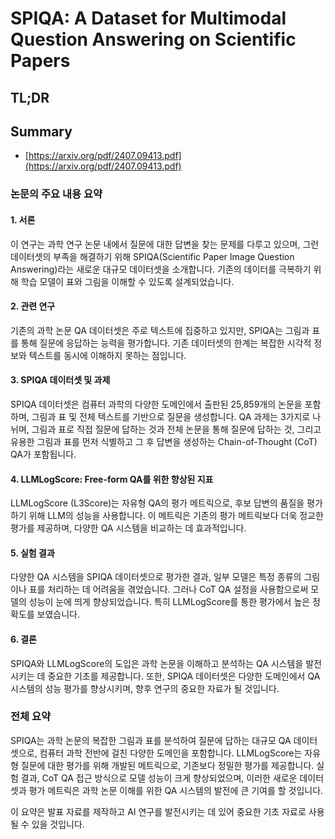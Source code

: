 # SPIQA: A Dataset for Multimodal Question Answering on Scientific Papers
## TL;DR
## Summary
- [https://arxiv.org/pdf/2407.09413.pdf](https://arxiv.org/pdf/2407.09413.pdf)

### 논문의 주요 내용 요약

#### 1. 서론

이 연구는 과학 연구 논문 내에서 질문에 대한 답변을 찾는 문제를 다루고 있으며, 그런 데이터셋의 부족을 해결하기 위해 SPIQA(Scientific Paper Image Question Answering)라는 새로운 대규모 데이터셋을 소개합니다. 기존의 데이터를 극복하기 위해 학습 모델이 표와 그림을 이해할 수 있도록 설계되었습니다.

#### 2. 관련 연구

기존의 과학 논문 QA 데이터셋은 주로 텍스트에 집중하고 있지만, SPIQA는 그림과 표를 통해 질문에 응답하는 능력을 평가합니다. 기존 데이터셋의 한계는 복잡한 시각적 정보와 텍스트를 동시에 이해하지 못하는 점입니다.

#### 3. SPIQA 데이터셋 및 과제

SPIQA 데이터셋은 컴퓨터 과학의 다양한 도메인에서 출판된 25,859개의 논문을 포함하며, 그림과 표 및 전체 텍스트를 기반으로 질문을 생성합니다. QA 과제는 3가지로 나뉘며, 그림과 표로 직접 질문에 답하는 것과 전체 논문을 통해 질문에 답하는 것, 그리고 유용한 그림과 표를 먼저 식별하고 그 후 답변을 생성하는 Chain-of-Thought (CoT) QA가 포함됩니다.

#### 4. LLMLogScore: Free-form QA를 위한 향상된 지표

LLMLogScore (L3Score)는 자유형 QA의 평가 메트릭으로, 후보 답변의 품질을 평가하기 위해 LLM의 성능을 사용합니다. 이 메트릭은 기존의 평가 메트릭보다 더욱 정교한 평가를 제공하며, 다양한 QA 시스템을 비교하는 데 효과적입니다.

#### 5. 실험 결과

다양한 QA 시스템을 SPIQA 데이터셋으로 평가한 결과, 일부 모델은 특정 종류의 그림이나 표를 처리하는 데 어려움을 겪었습니다. 그러나 CoT QA 설정을 사용함으로써 모델의 성능이 눈에 띄게 향상되었습니다. 특히 LLMLogScore를 통한 평가에서 높은 정확도를 보였습니다.

#### 6. 결론

SPIQA와 LLMLogScore의 도입은 과학 논문을 이해하고 분석하는 QA 시스템을 발전시키는 데 중요한 기초를 제공합니다. 또한, SPIQA 데이터셋은 다양한 도메인에서 QA 시스템의 성능 평가를 향상시키며, 향후 연구의 중요한 자료가 될 것입니다.

### 전체 요약

SPIQA는 과학 논문의 복잡한 그림과 표를 분석하여 질문에 답하는 대규모 QA 데이터셋으로, 컴퓨터 과학 전반에 걸친 다양한 도메인을 포함합니다. LLMLogScore는 자유형 질문에 대한 평가를 위해 개발된 메트릭으로, 기존보다 정밀한 평가를 제공합니다. 실험 결과, CoT QA 접근 방식으로 모델 성능이 크게 향상되었으며, 이러한 새로운 데이터셋과 평가 메트릭은 과학 논문 이해를 위한 QA 시스템의 발전에 큰 기여를 할 것입니다. 

이 요약은 발표 자료를 제작하고 AI 연구를 발전시키는 데 있어 중요한 기초 자료로 사용될 수 있을 것입니다.